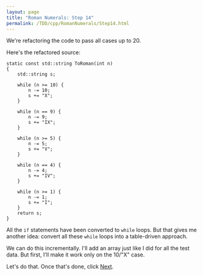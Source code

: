 ```yaml
---
layout: page
title: "Roman Numerals: Step 14"
permalink: /TDD/cpp/RomanNumerals/Step14.html
---
```


We're refactoring the code to pass all cases up to 20. 

Here's the refactored source:
```
static const std::string ToRoman(int n)
{
    std::string s;

    while (n >= 10) {
        n -= 10;
        s += "X";
    }

    while (n == 9) {
        n -= 9;
        s += "IX";
    }

    while (n >= 5) {
        n -= 5;
        s += "V";
    }

    while (n == 4) {
        n -= 4;
        s += "IV";
    }

    while (n >= 1) {
        n -= 1;
        s += "I";
    }
    return s;
}
```

All the ```if``` statements have been converted to ```while``` loops. But that gives me another idea:  convert all these ```while``` loops into a table-driven approach.

We can do this incrementally. I'll add an array just like I did for all the test data. But first, I'll make it work only on the 10/"X" case.

Let's do that.  Once that's done, click [Next](Step15.html).
